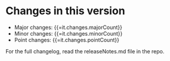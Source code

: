 # Changes in this version

* Major changes: {{=it.changes.majorCount}}
* Minor changes: {{=it.changes.minorCount}}
* Point changes: {{=it.changes.pointCount}}

For the full changelog, read the releaseNotes.md file in the repo.